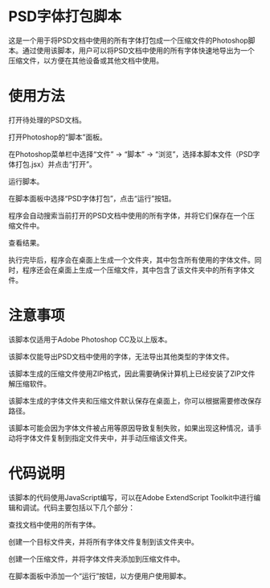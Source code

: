 # PSD字体打包脚本
这是一个用于将PSD文档中使用的所有字体打包成一个压缩文件的Photoshop脚本。通过使用该脚本，用户可以将PSD文档中使用的所有字体快速地导出为一个压缩文件，以方便在其他设备或其他文档中使用。

# 使用方法
打开待处理的PSD文档。

打开Photoshop的“脚本”面板。

在Photoshop菜单栏中选择“文件” -> “脚本” -> “浏览”，选择本脚本文件（PSD字体打包.jsx）并点击“打开”。

运行脚本。

在脚本面板中选择“PSD字体打包”，点击“运行”按钮。

程序会自动搜索当前打开的PSD文档中使用的所有字体，并将它们保存在一个压缩文件中。

查看结果。

执行完毕后，程序会在桌面上生成一个文件夹，其中包含所有使用的字体文件。同时，程序还会在桌面上生成一个压缩文件，其中包含了该文件夹中的所有字体文件。

# 注意事项
该脚本仅适用于Adobe Photoshop CC及以上版本。

该脚本仅能导出PSD文档中使用的字体，无法导出其他类型的字体文件。

该脚本生成的压缩文件使用ZIP格式，因此需要确保计算机上已经安装了ZIP文件解压缩软件。

该脚本生成的字体文件夹和压缩文件默认保存在桌面上，你可以根据需要修改保存路径。

该脚本可能会因为字体文件被占用等原因导致复制失败，如果出现这种情况，请手动将字体文件复制到指定文件夹中，并手动压缩该文件夹。

# 代码说明
该脚本的代码使用JavaScript编写，可以在Adobe ExtendScript Toolkit中进行编辑和调试。代码主要包括以下几个部分：

查找文档中使用的所有字体。

创建一个目标文件夹，并将所有字体文件复制到该文件夹中。

创建一个压缩文件，并将字体文件夹添加到压缩文件中。

在脚本面板中添加一个“运行”按钮，以方便用户使用脚本。
